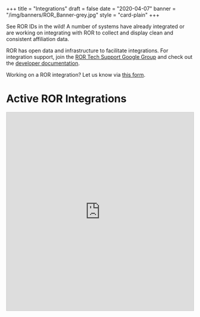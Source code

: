 +++
title = "Integrations"
draft = false
date = "2020-04-07"
banner = "/img/banners/ROR_Banner-grey.jpg"
style = "card-plain"
+++

See ROR IDs in the wild! A number of systems have already integrated or are working on integrating with ROR to collect and display clean and consistent affiliation data.

ROR has open data and infrastructure to facilitate integrations. For integration support, join the [ROR Tech Support Google Group](https://groups.google.com/a/ror.org/g/ror-tech) and check out the [developer documentation](https://ror.readme.io/).

Working on a ROR integration? Let us know via [this form](https://airtable.com/shrQlmqDpXie13ufz).

# Active ROR Integrations

<iframe class="airtable-embed" src="https://airtable.com/embed/shr7a3O7xPb4y8xhx?backgroundColor=gray&viewControls=on" frameborder="0" onmousewheel="" width="100%" height="533" style="background: transparent; border: 1px solid #ccc;"></iframe>
